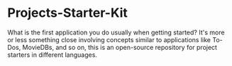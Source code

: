 # Projects-Starter-Kit
What is the first application you do usually when getting started? It's more or less something close involving concepts similar to applications like To-Dos, MovieDBs, and so on, this is an open-source repository for project starters in different languages.